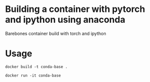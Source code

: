 # Building a container with pytorch and ipython using anaconda 

Barebones container build with torch and ipython

# Usage

```
docker build -t conda-base .
```

```
docker run -it conda-base
```

